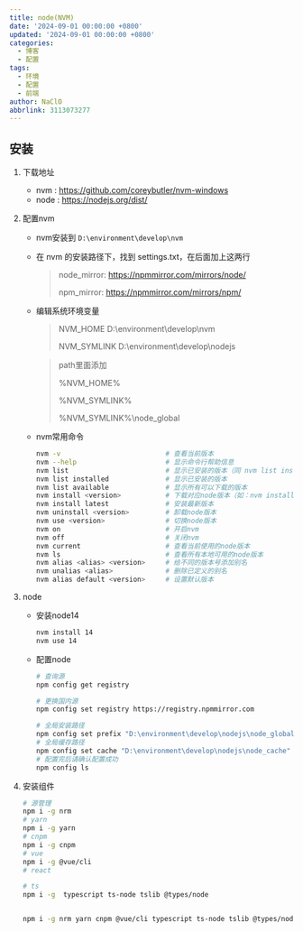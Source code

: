 ```yaml
---
title: node(NVM)
date: '2024-09-01 00:00:00 +0800'
updated: '2024-09-01 00:00:00 +0800'
categories:
  - 博客
  - 配置
tags:
  - 环境
  - 配置
  - 前端
author: NaClO
abbrlink: 3113073277
---
```


## 安装

1. 下载地址

   - nvm : https://github.com/coreybutler/nvm-windows
   - node : https://nodejs.org/dist/

2. 配置nvm

   - nvm安装到 `D:\environment\develop\nvm`

   - 在 nvm 的安装路径下，找到 settings.txt，在后面加上这两行

     > node_mirror: https://npmmirror.com/mirrors/node/
     > 
     > npm_mirror: https://npmmirror.com/mirrors/npm/

   - 编辑系统环境变量

     > NVM_HOME     D:\environment\develop\nvm
     > 
     > NVM_SYMLINK   D:\environment\develop\nodejs

     > path里面添加
     > 
     > %NVM_HOME%
     > 
     > %NVM_SYMLINK%
     > 
     > %NVM_SYMLINK%\node_global

   - nvm常用命令

     ```bash
     nvm -v                          # 查看当前版本
     nvm --help                      # 显示命令行帮助信息
     nvm list                        # 显示已安装的版本（同 nvm list installed）
     nvm list installed              # 显示已安装的版本
     nvm list available              # 显示所有可以下载的版本
     nvm install <version>           # 下载对应node版本（如：nvm install 14.20.1）
     nvm install latest              # 安装最新版本
     nvm uninstall <version>         # 卸载node版本
     nvm use <version>               # 切换node版本
     nvm on                          # 开启nvm
     nvm off                         # 关闭nvm
     nvm current                     # 查看当前使用的node版本
     nvm ls                          # 查看所有本地可用的node版本
     nvm alias <alias> <version>     # 给不同的版本号添加别名
     nvm unalias <alias>             # 删除已定义的别名
     nvm alias default <version>     # 设置默认版本
     ```

3. node

   - 安装node14

     ```bash
     nvm install 14
     nvm use 14
     ```

   - 配置node

     ```bash
     # 查询源
     npm config get registry
     
     # 更换国内源
     npm config set registry https://registry.npmmirror.com
     
     # 全局安装路径
     npm config set prefix "D:\environment\develop\nodejs\node_global"
     # 全局缓存路径
     npm config set cache "D:\environment\develop\nodejs\node_cache"
     # 配置完后请确认配置成功
     npm config ls
     ```

4. 安装组件

   ```bash
   # 源管理
   npm i -g nrm
   # yarn
   npm i -g yarn
   # cnpm
   npm i -g cnpm
   # vue
   npm i -g @vue/cli
   # react
   
   # ts
   npm i -g  typescript ts-node tslib @types/node
   
   
   npm i -g nrm yarn cnpm @vue/cli typescript ts-node tslib @types/node 
   ```

